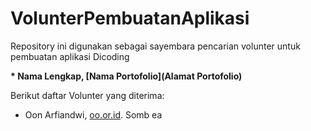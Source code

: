 # VolunterPembuatanAplikasi
Repository ini digunakan sebagai sayembara pencarian volunter untuk pembuatan aplikasi Dicoding

**\* Nama Lengkap, [Nama Portofolio](Alamat Portofolio)**


Berikut daftar Volunter yang diterima:

* Oon Arfiandwi, [oo.or.id](https://oo.or.id).
Somb ea
